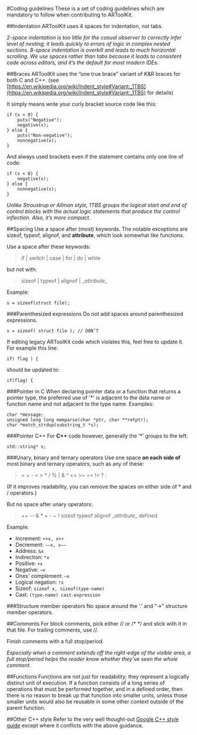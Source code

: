 #Coding guidelines
These is a set of coding guidelines which are mandatory to follow when contributing to ARToolKit.

##Indentation
ARToolKit uses 4 spaces for indentation, not tabs.

_2-space indentation is too little for the casual observer to correctly infer level of nesting; it leads quickly to errors of logic in complex nested sections. 8-space indentation is overkill and leads to much horizontal scrolling. We use spaces rather than tabs because it leads to consistent code across editors, and it’s the default for most modern IDEs._

##Braces
ARToolKit uses the “one true brace” variant of K&R braces for both C and C++. (see [https://en.wikipedia.org/wiki/Indent_style#Variant:_1TBS](https://en.wikipedia.org/wiki/Indent_style#Variant:_1TBS) for details)

It simply means write your curly bracket source code like this:
```
if (x < 0) {
    puts("Negative");
    negative(x);
} else {
    puts("Non-negative");
    nonnegative(x);
}
```
And always used brackets even if the statement contains only one line of code:
```
if (x < 0) {
	negative(x);
} else {
	nonnegative(x);
}
```
_Unlike Stroustrup or Allman style, 1TBS groups the logical start and end of control blocks with the actual logic statements that produce the control inflection. Also, it’s more compact._

##Spacing
Use a space after (most) keywords. 
The notable exceptions are sizeof, typeof, alignof, and __attribute__, which look somewhat like functions.

Use a space after these keywords:

> if | switch | case | for | do | while

but not with:

> sizeof | typeof | alignof | \__attribute__

Example:
```
s = sizeof(struct file);
```
###Parenthesized expressions
Do not add spaces around parenthesized expressions.
```
s = sizeof( struct file ); // DON’T
```
If editing legacy ARToolKit code which violates this, feel free to update it. For example this line:
```
if( flag ) {
```
should be updated to:
```
if(flag) {
```
###Pointer in C
When declaring pointer data or a function that returns a pointer type, the preferred use of '*' is adjacent to the data name or function name and not adjacent to the type name. 
Examples:
```
char *message;
unsigned long long memparse(char *ptr, char **retptr);
char *match_strdup(substring_t *s);
```
###Pointer C++
For **C++** code however, generally the ‘*’ groups to the left:
```
std::string* s;
```

###Unary, binary and ternary operators
Use one space **on each side of** most binary and ternary operators, such as any of these:

> = + - < > * / % | & ^ <= >= == != ? :

(If it improves readability, you can remove the spaces on either side of * and / operators.)

But no space after unary operators:

> ++ \-\- & * + - ~ ! sizeof typeof alignof \__attribute__ defined

Example:

 - Increment: `++x, x++` 
 - Decrement: `−−x, x−−` 
 - Address: `&x`
 - Indirection: `*x` 
 - Positive: `+x` 
 - Negative: `−x` 
 - Ones' complement: `~x` 
 - Logical negation: `!x` 
 - Sizeof: `sizeof x, sizeof(type-name)`
 - Cast: `(type-name) cast-expression`

###Structure member operators
No space around the '.' and "->" structure member operators.

##Comments
For block comments, pick either // or /* */ and stick with it in that file. For trailing comments, use //.

Finish comments with a full stop/period.

_Especially when a comment extends off the right-edge of the visible area, a full stop/period helps the reader know whether they’ve seen the whole comment._

##Functions
Functions are not just for readability; they represent a logically distinct unit of execution. If a function consists of a long series of operations that must be performed together, and in a defined order, then there is no reason to break up that function into smaller units, unless those smaller units would also be reusable in some other context outside of the parent function.

##Other C++ style
Refer to the very well thought-out [Google C++ style guide](https://google-styleguide.googlecode.com/svn/trunk/cppguide.html) except where it conflicts with the above guidance.

    